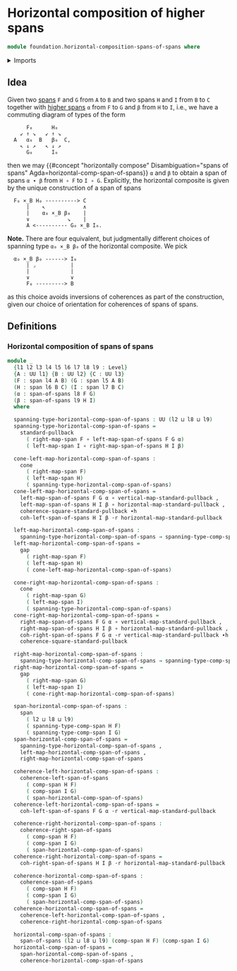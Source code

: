 # Horizontal composition of higher spans

```agda
module foundation.horizontal-composition-spans-of-spans where
```

<details><summary>Imports</summary>

```agda
open import foundation.commuting-triangles-of-maps
open import foundation.composition-spans
open import foundation.cones-over-cospan-diagrams
open import foundation.dependent-pair-types
open import foundation.equivalences
open import foundation.equivalences-arrows
open import foundation.equivalences-spans
open import foundation.homotopies
open import foundation.identity-types
open import foundation.morphisms-arrows
open import foundation.morphisms-spans
open import foundation.pullbacks
open import foundation.spans
open import foundation.spans-of-spans
open import foundation.standard-pullbacks
open import foundation.type-arithmetic-standard-pullbacks
open import foundation.universe-levels
open import foundation.whiskering-homotopies-composition

open import foundation-core.function-types
```

</details>

## Idea

Given two [spans](foundation.spans.md) `F` and `G` from `A` to `B` and two spans
`H` and `I` from `B` to `C` together with
[higher spans](foundation.spans-of-spans.md) `α` from `F` to `G` and `β` from
`H` to `I`, i.e., we have a commuting diagram of types of the form

```text
      F₀      H₀
    ↙ ↑ ↘   ↙ ↑ ↘
  A   α₀  B   β₀  C,
    ↖ ↓ ↗   ↖ ↓ ↗
      G₀      I₀
```

then we may
{{#concept "horizontally compose" Disambiguation="spans of spans" Agda=horizontal-comp-span-of-spans}}
`α` and `β` to obtain a span of spans `α ∙ β` from `H ∘ F` to `I ∘ G`.
Explicitly, the horizontal composite is given by the unique construction of a
span of spans

```text
  F₀ ×_B H₀ ----------> C
      |    ↖            ∧
      |    α₀ ×_B β₀    |
      ∨            ↘    |
      A <---------- G₀ ×_B I₀.
```

**Note.** There are four equivalent, but judgmentally different choices of
spanning type `α₀ ×_B β₀` of the horizontal composite. We pick

```text
  α₀ ×_B β₀ ------> I₀
      | ⌟           |
      |             |
      ∨             ∨
      F₀ ---------> B
```

as this choice avoids inversions of coherences as part of the construction,
given our choice of orientation for coherences of spans of spans.

## Definitions

### Horizontal composition of spans of spans

```agda
module _
  {l1 l2 l3 l4 l5 l6 l7 l8 l9 : Level}
  {A : UU l1} {B : UU l2} {C : UU l3}
  (F : span l4 A B) (G : span l5 A B)
  (H : span l6 B C) (I : span l7 B C)
  (α : span-of-spans l8 F G)
  (β : span-of-spans l9 H I)
  where

  spanning-type-horizontal-comp-span-of-spans : UU (l2 ⊔ l8 ⊔ l9)
  spanning-type-horizontal-comp-span-of-spans =
    standard-pullback
      ( right-map-span F ∘ left-map-span-of-spans F G α)
      ( left-map-span I ∘ right-map-span-of-spans H I β)

  cone-left-map-horizontal-comp-span-of-spans :
    cone
      ( right-map-span F)
      ( left-map-span H)
      ( spanning-type-horizontal-comp-span-of-spans)
  cone-left-map-horizontal-comp-span-of-spans =
    left-map-span-of-spans F G α ∘ vertical-map-standard-pullback ,
    left-map-span-of-spans H I β ∘ horizontal-map-standard-pullback ,
    coherence-square-standard-pullback ∙h
    coh-left-span-of-spans H I β ·r horizontal-map-standard-pullback

  left-map-horizontal-comp-span-of-spans :
    spanning-type-horizontal-comp-span-of-spans → spanning-type-comp-span H F
  left-map-horizontal-comp-span-of-spans =
    gap
      ( right-map-span F)
      ( left-map-span H)
      ( cone-left-map-horizontal-comp-span-of-spans)

  cone-right-map-horizontal-comp-span-of-spans :
    cone
      ( right-map-span G)
      ( left-map-span I)
      ( spanning-type-horizontal-comp-span-of-spans)
  cone-right-map-horizontal-comp-span-of-spans =
    right-map-span-of-spans F G α ∘ vertical-map-standard-pullback ,
    right-map-span-of-spans H I β ∘ horizontal-map-standard-pullback ,
    coh-right-span-of-spans F G α ·r vertical-map-standard-pullback ∙h
    coherence-square-standard-pullback

  right-map-horizontal-comp-span-of-spans :
    spanning-type-horizontal-comp-span-of-spans → spanning-type-comp-span I G
  right-map-horizontal-comp-span-of-spans =
    gap
      ( right-map-span G)
      ( left-map-span I)
      ( cone-right-map-horizontal-comp-span-of-spans)

  span-horizontal-comp-span-of-spans :
    span
      ( l2 ⊔ l8 ⊔ l9)
      ( spanning-type-comp-span H F)
      ( spanning-type-comp-span I G)
  span-horizontal-comp-span-of-spans =
    spanning-type-horizontal-comp-span-of-spans ,
    left-map-horizontal-comp-span-of-spans ,
    right-map-horizontal-comp-span-of-spans

  coherence-left-horizontal-comp-span-of-spans :
    coherence-left-span-of-spans
      ( comp-span H F)
      ( comp-span I G)
      ( span-horizontal-comp-span-of-spans)
  coherence-left-horizontal-comp-span-of-spans =
    coh-left-span-of-spans F G α ·r vertical-map-standard-pullback

  coherence-right-horizontal-comp-span-of-spans :
    coherence-right-span-of-spans
      ( comp-span H F)
      ( comp-span I G)
      ( span-horizontal-comp-span-of-spans)
  coherence-right-horizontal-comp-span-of-spans =
    coh-right-span-of-spans H I β ·r horizontal-map-standard-pullback

  coherence-horizontal-comp-span-of-spans :
    coherence-span-of-spans
      ( comp-span H F)
      ( comp-span I G)
      ( span-horizontal-comp-span-of-spans)
  coherence-horizontal-comp-span-of-spans =
    coherence-left-horizontal-comp-span-of-spans ,
    coherence-right-horizontal-comp-span-of-spans

  horizontal-comp-span-of-spans :
    span-of-spans (l2 ⊔ l8 ⊔ l9) (comp-span H F) (comp-span I G)
  horizontal-comp-span-of-spans =
    span-horizontal-comp-span-of-spans ,
    coherence-horizontal-comp-span-of-spans
```
